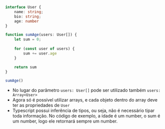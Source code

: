 ```ts
interface User {
	name: string;
	bio: string;
	age: number
}

function sumAge(users: User[]) {
	let sum = 0;
	
	for (const user of users) {
		sum += user.age
	}

	return sum
}

sumAge()
```

- No lugar do parâmetro ``users: User[]`` pode ser utilizado também ``users: Array<User>``
- Agora só é possível utilizar arrays, e cada objeto dentro do array deve ter as propriedades de ``User``
- Typescript possui inferência de tipos, ou seja, não é necessário tipar toda informação. No código de exemplo, a idade é um number, o sum é um number, logo ele retornará sempre um number.
